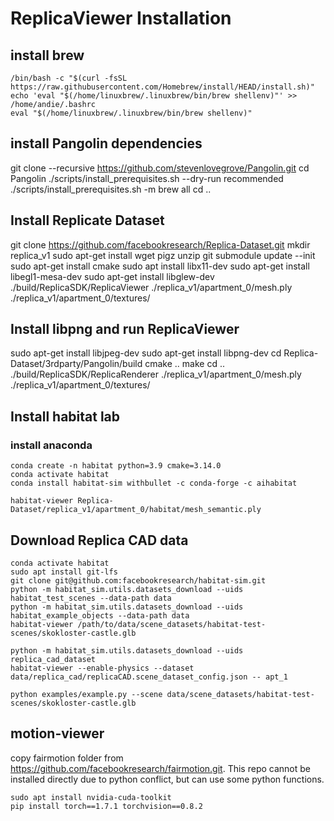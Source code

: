# ReplicaViewer Installation

## install brew
```
/bin/bash -c "$(curl -fsSL https://raw.githubusercontent.com/Homebrew/install/HEAD/install.sh)"
echo 'eval "$(/home/linuxbrew/.linuxbrew/bin/brew shellenv)"' >> /home/andie/.bashrc
eval "$(/home/linuxbrew/.linuxbrew/bin/brew shellenv)"
```
## install Pangolin dependencies
git clone --recursive https://github.com/stevenlovegrove/Pangolin.git
cd Pangolin
./scripts/install_prerequisites.sh --dry-run recommended
./scripts/install_prerequisites.sh -m brew all
cd ..

## Install Replicate Dataset
git clone https://github.com/facebookresearch/Replica-Dataset.git
mkdir replica_v1
sudo apt-get install wget pigz unzip
git submodule update --init
sudo apt-get install cmake
sudo apt install libx11-dev
sudo apt-get install libegl1-mesa-dev
sudo apt-get install libglew-dev
./build/ReplicaSDK/ReplicaViewer ./replica_v1/apartment_0/mesh.ply ./replica_v1/apartment_0/textures/


## Install libpng and run ReplicaViewer
sudo apt-get install libjpeg-dev
sudo apt-get install libpng-dev
cd Replica-Dataset/3rdparty/Pangolin/build
cmake ..
make
cd ..
./build/ReplicaSDK/ReplicaRenderer ./replica_v1/apartment_0/mesh.ply ./replica_v1/apartment_0/textures/

## Install habitat lab
### install anaconda
```
conda create -n habitat python=3.9 cmake=3.14.0
conda activate habitat
conda install habitat-sim withbullet -c conda-forge -c aihabitat

habitat-viewer Replica-Dataset/replica_v1/apartment_0/habitat/mesh_semantic.ply 
```

## Download Replica CAD data
```
conda activate habitat
sudo apt install git-lfs
git clone git@github.com:facebookresearch/habitat-sim.git
python -m habitat_sim.utils.datasets_download --uids habitat_test_scenes --data-path data
python -m habitat_sim.utils.datasets_download --uids habitat_example_objects --data-path data
habitat-viewer /path/to/data/scene_datasets/habitat-test-scenes/skokloster-castle.glb

python -m habitat_sim.utils.datasets_download --uids replica_cad_dataset 
habitat-viewer --enable-physics --dataset data/replica_cad/replicaCAD.scene_dataset_config.json -- apt_1

python examples/example.py --scene data/scene_datasets/habitat-test-scenes/skokloster-castle.glb
```

## motion-viewer
copy fairmotion folder from https://github.com/facebookresearch/fairmotion.git. This repo cannot be installed directly due to python conflict, but can use some python functions.
```
sudo apt install nvidia-cuda-toolkit
pip install torch==1.7.1 torchvision==0.8.2
```